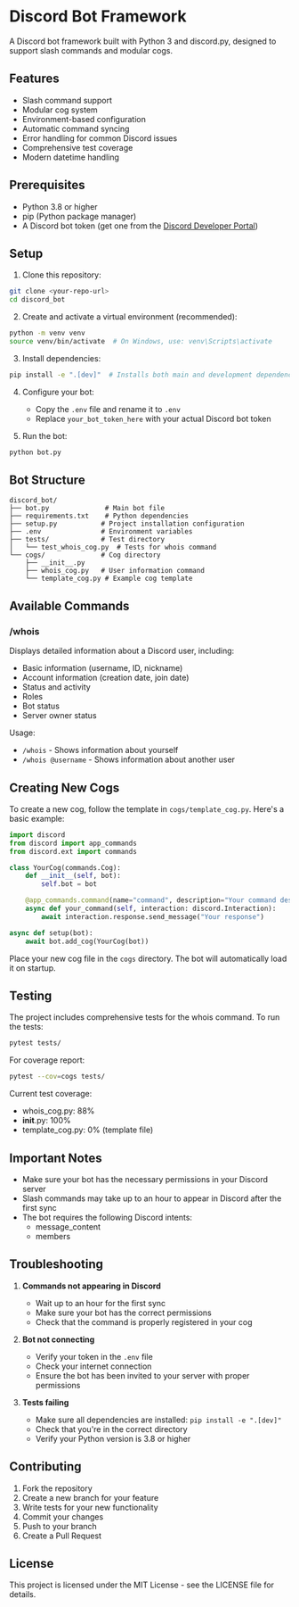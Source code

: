# Discord Bot Framework

A Discord bot framework built with Python 3 and discord.py, designed to support slash commands and modular cogs.

## Features

- Slash command support
- Modular cog system
- Environment-based configuration
- Automatic command syncing
- Error handling for common Discord issues
- Comprehensive test coverage
- Modern datetime handling

## Prerequisites

- Python 3.8 or higher
- pip (Python package manager)
- A Discord bot token (get one from the [Discord Developer Portal](https://discord.com/developers/applications))

## Setup

1. Clone this repository:
```bash
git clone <your-repo-url>
cd discord_bot
```

2. Create and activate a virtual environment (recommended):
```bash
python -m venv venv
source venv/bin/activate  # On Windows, use: venv\Scripts\activate
```

3. Install dependencies:
```bash
pip install -e ".[dev]"  # Installs both main and development dependencies
```

4. Configure your bot:
   - Copy the `.env` file and rename it to `.env`
   - Replace `your_bot_token_here` with your actual Discord bot token

5. Run the bot:
```bash
python bot.py
```

## Bot Structure

```
discord_bot/
├── bot.py              # Main bot file
├── requirements.txt    # Python dependencies
├── setup.py           # Project installation configuration
├── .env               # Environment variables
├── tests/             # Test directory
│   └── test_whois_cog.py  # Tests for whois command
└── cogs/              # Cog directory
    ├── __init__.py
    ├── whois_cog.py   # User information command
    └── template_cog.py # Example cog template
```

## Available Commands

### /whois
Displays detailed information about a Discord user, including:
- Basic information (username, ID, nickname)
- Account information (creation date, join date)
- Status and activity
- Roles
- Bot status
- Server owner status

Usage:
- `/whois` - Shows information about yourself
- `/whois @username` - Shows information about another user

## Creating New Cogs

To create a new cog, follow the template in `cogs/template_cog.py`. Here's a basic example:

```python
import discord
from discord import app_commands
from discord.ext import commands

class YourCog(commands.Cog):
    def __init__(self, bot):
        self.bot = bot

    @app_commands.command(name="command", description="Your command description")
    async def your_command(self, interaction: discord.Interaction):
        await interaction.response.send_message("Your response")

async def setup(bot):
    await bot.add_cog(YourCog(bot))
```

Place your new cog file in the `cogs` directory. The bot will automatically load it on startup.

## Testing

The project includes comprehensive tests for the whois command. To run the tests:

```bash
pytest tests/
```

For coverage report:
```bash
pytest --cov=cogs tests/
```

Current test coverage:
- whois_cog.py: 88%
- __init__.py: 100%
- template_cog.py: 0% (template file)

## Important Notes

- Make sure your bot has the necessary permissions in your Discord server
- Slash commands may take up to an hour to appear in Discord after the first sync
- The bot requires the following Discord intents:
  - message_content
  - members

## Troubleshooting

1. **Commands not appearing in Discord**
   - Wait up to an hour for the first sync
   - Make sure your bot has the correct permissions
   - Check that the command is properly registered in your cog

2. **Bot not connecting**
   - Verify your token in the `.env` file
   - Check your internet connection
   - Ensure the bot has been invited to your server with proper permissions

3. **Tests failing**
   - Make sure all dependencies are installed: `pip install -e ".[dev]"`
   - Check that you're in the correct directory
   - Verify your Python version is 3.8 or higher

## Contributing

1. Fork the repository
2. Create a new branch for your feature
3. Write tests for your new functionality
4. Commit your changes
5. Push to your branch
6. Create a Pull Request

## License

This project is licensed under the MIT License - see the LICENSE file for details. 